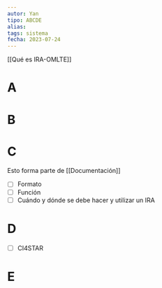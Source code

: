 ```yaml
---
autor: Yan
tipo: ABCDE
alias:
tags: sistema
fecha: 2023-07-24
---
```

[[Qué es IRA-OMLTE]]

# A


# B


# C
Esto forma parte de [[Documentación]]

- [ ] Formato
- [ ] Función
- [ ] Cuándo y dónde se debe hacer y utilizar un IRA

# D
- [ ] CI4STAR

# E